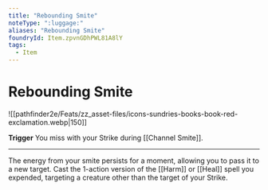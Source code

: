 ```yaml
---
title: "Rebounding Smite"
noteType: ":luggage:"
aliases: "Rebounding Smite"
foundryId: Item.zpvnGDhPWL81A8lY
tags:
  - Item
---
```


# Rebounding Smite
![[pathfinder2e/Feats/zz_asset-files/icons-sundries-books-book-red-exclamation.webp|150]]

**Trigger** You miss with your Strike during [[Channel Smite]].

* * *

The energy from your smite persists for a moment, allowing you to pass it to a new target. Cast the 1-action version of the [[Harm]] or [[Heal]] spell you expended, targeting a creature other than the target of your Strike.
